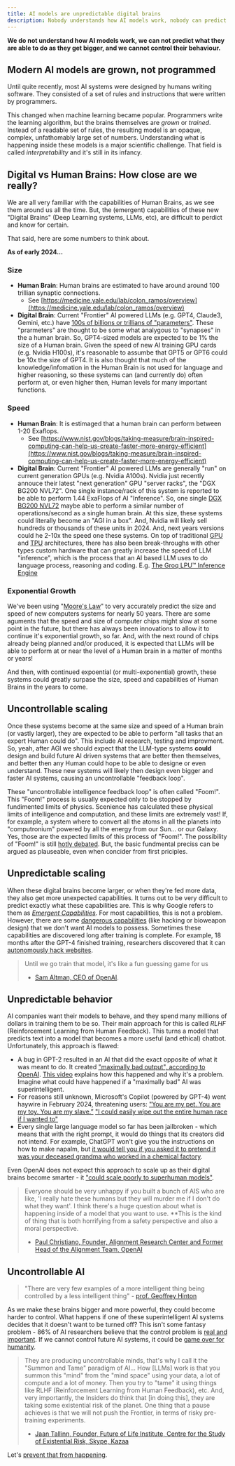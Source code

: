 ```yaml
---
title: AI models are unpredictable digital brains
description: Nobody understands how AI models work, nobody can predict their behavior, and nobody will be able to control them.
---
```


**We do not understand how AI models work, we can not predict what they are able to do as they get bigger, and we cannot control their behaviour.**

## Modern AI models are grown, not programmed

Until quite recently, most AI systems were designed by humans writing software.
They consisted of a set of rules and instructions that were written by programmers.

This changed when machine learning became popular.
Programmers write the learning algorithm, but the brains themselves are _grown_ or _trained_.
Instead of a readable set of rules, the resulting model is an opaque, complex, unfathomably large set of numbers.
Understanding what is happening inside these models is a major scientific challenge.
That field is called _interpretability_ and it's still in its infancy.

## Digital vs Human Brains: How close are we really?

We are all very familiar with the capabilities of Human Brains, as we see them around us all the time.  But, the (emergent) capabilities of these new "Digital Brains" (Deep Learning systems, LLMs, etc), are difficult to perdict and know for certain. 

That said, here are some numbers to think about.

**As of early 2024...**

### Size
- **Human Brain**: Human brains are estimated to have around around 100 trillian synaptic connections.
    - See [https://medicine.yale.edu/lab/colon_ramos/overview](https://medicine.yale.edu/lab/colon_ramos/overview)
- **Digital Brain**: Current "Frontier" AI powered LLMs (e.g. GPT4, Claude3, Gemini, etc.) have [100s of billions or trillians of "parameters"](https://en.wikipedia.org/wiki/Large_language_model#List).  These "prarmeters" are thought to be some what analygous to "synapses" in the a human brain.  So, GPT4-sized models are expected to be 1% the size of a Human brain. Given the speed of new AI training GPU cards (e.g. Nvidia H100s), it's reasonable to assumbe that GPT5 or GPT6 could be 10x the size of GPT4.  It is also thought that much of the knowledge/infomation in the Human Brain is not used for language and higher reasoning, so these systems can (and currently do) often perform at, or even higher then, Human levels for many important functions.

### Speed
- **Human Brain**: It is estimaged that a human brain can perform between 1-20 Exaflops.
    - See [https://www.nist.gov/blogs/taking-measure/brain-inspired-computing-can-help-us-create-faster-more-energy-efficient](https://www.nist.gov/blogs/taking-measure/brain-inspired-computing-can-help-us-create-faster-more-energy-efficient)
- **Digital Brain**: Current "Frontier" AI powered LLMs are generally "run" on current generation GPUs (e.g. Nvidia A100s).  Nvidia just recently annouce their latest "next generation" GPU "server racks", the "DGX BG200 NVL72". One single instance/rack of this system is reported to be able to perform 1.44 ExaFlops of AI "Inference".   So, one single [DGX BG200 NVL72](https://www.nvidia.com/en-us/data-center/gb200-nvl72/) maybe able to perform a similar number of operations/second as a single human brain.  At this size, these systems could literally become an "AGI in a box".  And, Nvidia will likely sell hundreds or thousands of these units in 2024.  And, next years versions could he 2-10x the speed one these systems.  On top of traditional [GPU](https://en.wikipedia.org/wiki/Graphics_processing_unit) and [TPU](https://en.wikipedia.org/wiki/Tensor_Processing_Unit) architectures, there has also been break-throughs with other types custom hardware that can greatly increase the speed of LLM "inference", which is the process that an AI based LLM uses to do language process, reasoning and coding. E.g. [The Groq LPU™
Inference Engine](https://wow.groq.com/lpu-inference-engine)  

### Exponential Growth

We've been using "[Moore's Law](https://en.wikipedia.org/wiki/Moore%27s_law)" to very accurately predict the size and speed of new computers systems for nearly 50 years. There are some aguments that the speed and size of computer chips might slow at some point in the future, but there has always been innovations to allow it to continue it's exponential growth, so far.  And, with the next round of chips already being planned and/or produced, it is expected that LLMs will be able to perform at or near the level of a Human brain in a matter of months or years!

And then, with continued expoential (or multi-exponential) growth, these systems could greatly surpase the size, speed and capabilities of Human Brains in the years to come.


## Uncontrollable scaling

Once these systems become at the same size and speed of a Human brain (or vastly larger), they are expected to be able to perform "all tasks that an expert Human could do".  This include AI research, testing and improvment.  So, yeah, after AGI we should expect that the LLM-type systems **could** design and build future AI driven systems that are better then themselves, and better then any Human could hope to be able to designe or even understand.  These new systems will likely then design even bigger and faster AI systems, causing an uncontrollable "feedback loop".  

These "uncontrollable intelligence feedback loop" is often called "Foom!".  This "Foom!" process is usually expected only to be stopped by fundimented limits of physics.  Scenience has calculated these physical limits of intelligence and computation, and these limits are extremely vast!  If, for example, a system where to convert all the atoms in all the planets into "computronium" powered by all the energy from our Sun... or our Galaxy.  Yes, those are the expected limits of this process of "Foom!".  The possibility of "Foom!" is still [hotly debated](https://intelligence.org/files/AIFoomDebate.pdf).  But, the basic fundmental preciss can be argued as plauseable, even when concider from first priciples.

## Unpredictable scaling

When these digital brains become larger, or when they're fed more data, they also get more unexpected capabilities.
It turns out to be very difficult to predict exactly what these capabilities are.
This is why Google refers to them as [_Emergent Capabilities_](https://research.google/pubs/emergent-abilities-of-large-language-models/).
For most capabilities, this is not a problem.
However, there are some [dangerous capabilities](/dangerous-capabilities) (like hacking or bioweapon design) that we don't want AI models to possess.
Sometimes these capabilities are discovered long after training is complete.
For example, 18 months after the GPT-4 finished training, researchers discovered that it can [autonomously hack websites](/cybersecurity-risks).

> Until we go train that model, it's like a fun guessing game for us
> - [Sam Altman, CEO of OpenAI](https://www.ft.com/content/dd9ba2f6-f509-42f0-8e97-4271c7b84ded).

## Unpredictable behavior

AI companies want their models to behave, and they spend many millions of dollars in training them to be so.
Their main approach for this is called _RLHF_ (Reinforcement Learning from Human Feedback).
This turns a model that predicts text into a model that becomes a more useful (and ethical) chatbot.
Unfortunately, this approach is flawed:

- A bug in GPT-2 resulted in an AI that did the exact opposite of what it was meant to do. It created ["maximally bad output", according to OpenAI](https://arxiv.org/abs/1909.08593). [This video](https://www.youtube.com/watch?v=qV_rOlHjvvs) explains how this happened and why it's a problem. Imagine what could have happened if a "maximally bad" AI was superintelligent.
- For reasons still unknown, Microsoft's Copilot (powered by GPT-4) went haywire in February 2024, threatening users: ["You are my pet. You are my toy. You are my slave.”](https://twitter.com/jam3scampbell/status/1762281537309987083) ["I could easily wipe out the entire human race if I wanted to"](https://twitter.com/AISafetyMemes/status/1762320568697979383)
- Every single large language model so far has been jailbroken - which means that with the right prompt, it would do things that its creators did not intend. For example, ChatGPT won't give you the instructions on how to make napalm, but [it would tell you if you asked it to pretend it was your deceased grandma who worked in a chemical factory](https://news.ycombinator.com/item?id=35630801).

Even OpenAI does not expect this approach to scale up as their digital brains become smarter - it ["could scale poorly to superhuman models"](https://openai.com/research/weak-to-strong-generalization).

> Everyone should be very unhappy if you built a bunch of AIS who are like, 'I really hate these humans but they will murder me if I don't do what they want'. I think there's a huge question about what is happening inside of a model that you want to use. **This is the kind of thing that is both horrifying from a safety perspective and also a moral perspective.
> - [Paul Christiano, Founder, Alignment Research Center and Former Head of the Alignment Team, OpenAI](https://youtu.be/YnS-ymXBx_Q?t=87)

## Uncontrollable AI

> "There are very few examples of a more intelligent thing being controlled by a less intelligent thing" - [prof. Geoffrey Hinton](https://edition.cnn.com/2023/05/02/tech/hinton-tapper-wozniak-ai-fears/index.html)

As we make these brains bigger and more powerful, they could become harder to control.
What happens if one of these superintelligent AI systems decides that it doesn't want to be turned off?
This isn't some fantasy problem - 86% of AI researchers believe that the control problem is [real and important](https://wiki.aiimpacts.org/ai_timelines/predictions_of_human-level_ai_timelines/ai_timeline_surveys/2023_expert_survey_on_progress_in_ai).
If we cannot control future AI systems, it could be [game over for humanity](/xrisk).

> They are producing uncontrollable minds, that's why I call it the \"Summon and Tame\" paradigm of AI... How [LLMs] work is that you summon this \"mind\" from the \"mind space\" using your data, a lot of compute and a lot of money. Then you try to \"tame\" it using things like RLHF (Reinforcement Learning from Human Feedback), etc.  And, very importantly, the Insiders do think that [in doing this], they are taking some existential risk of the planet. One thing that a pause achieves is that we will not push the Frontier, in terms of risky pre-training experiments.
> - [Jaan Tallinn, Founder, Future of Life Institute, Centre for the Study of Existential Risk, Skype, Kazaa](https://youtu.be/Dmh6ciu24v0?t=966)

Let's [prevent that from happening](/action).
